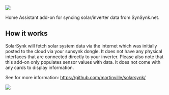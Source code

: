 ![](https://github.com/martinville/solarsynk/blob/main/logo.png)

Home Assistant add-on for syncing solar/inverter data from SynSynk.net.

## How it works
SolarSynk will fetch solar system data via the internet which was initially posted to the cloud via your sunsynk dongle. It does not have any physical interfaces that are connected directly to your inverter. 
Please also note that this add-on only populates sensor values with data. It does not come with any cards to display information.

See for more information: https://github.com/martinville/solarsynk/

![](https://github.com/martinville/solarsynk/blob/main/solarsynkstarted.png)

